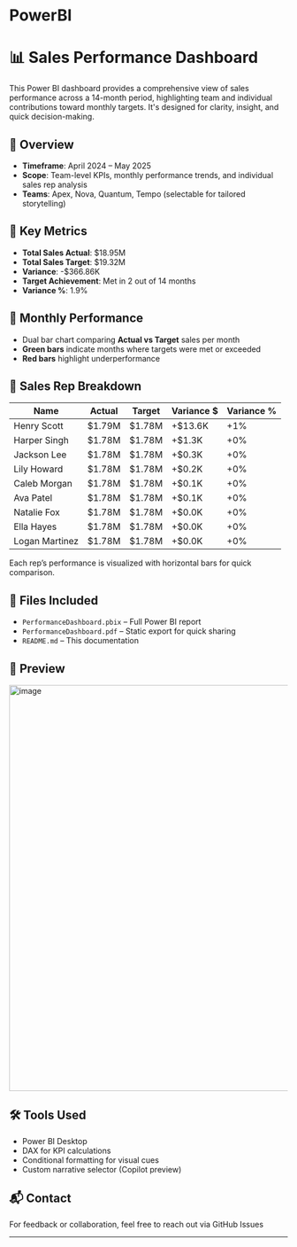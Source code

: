 # PowerBI
# 📊 Sales Performance Dashboard

This Power BI dashboard provides a comprehensive view of sales performance across a 14-month period, highlighting team and individual contributions toward monthly targets. It's designed for clarity, insight, and quick decision-making.

## 🚀 Overview

- **Timeframe**: April 2024 – May 2025  
- **Scope**: Team-level KPIs, monthly performance trends, and individual sales rep analysis  
- **Teams**: Apex, Nova, Quantum, Tempo (selectable for tailored storytelling)

## 🎯 Key Metrics

- **Total Sales Actual**: $18.95M  
- **Total Sales Target**: $19.32M  
- **Variance**: -$366.86K  
- **Target Achievement**: Met in 2 out of 14 months  
- **Variance %**: 1.9%

## 📅 Monthly Performance

- Dual bar chart comparing **Actual vs Target** sales per month
- **Green bars** indicate months where targets were met or exceeded  
- **Red bars** highlight underperformance

## 👥 Sales Rep Breakdown

| Name           | Actual   | Target   | Variance $ | Variance % |
|----------------|----------|----------|------------|-------------|
| Henry Scott    | $1.79M   | $1.78M   | +$13.6K    | +1%         |
| Harper Singh   | $1.78M   | $1.78M   | +$1.3K     | +0%         |
| Jackson Lee    | $1.78M   | $1.78M   | +$0.3K     | +0%         |
| Lily Howard    | $1.78M   | $1.78M   | +$0.2K     | +0%         |
| Caleb Morgan   | $1.78M   | $1.78M   | +$0.1K     | +0%         |
| Ava Patel      | $1.78M   | $1.78M   | +$0.1K     | +0%         |
| Natalie Fox    | $1.78M   | $1.78M   | +$0.0K     | +0%         |
| Ella Hayes     | $1.78M   | $1.78M   | +$0.0K     | +0%         |
| Logan Martinez | $1.78M   | $1.78M   | +$0.0K     | +0%         |

Each rep’s performance is visualized with horizontal bars for quick comparison.


## 📁 Files Included

- `PerformanceDashboard.pbix` – Full Power BI report  
- `PerformanceDashboard.pdf` – Static export for quick sharing  
- `README.md` – This documentation

## 📸 Preview

<img width="1312" height="733" alt="image" src="https://github.com/user-attachments/assets/763a5746-ba63-4c46-b07b-9a6e43d6dc19" />


## 🛠️ Tools Used

- Power BI Desktop  
- DAX for KPI calculations  
- Conditional formatting for visual cues  
- Custom narrative selector (Copilot preview)

## 📬 Contact

For feedback or collaboration, feel free to reach out via GitHub Issues

---

